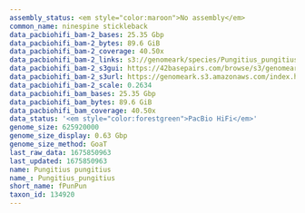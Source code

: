 ```yaml
---
assembly_status: <em style="color:maroon">No assembly</em>
common_name: ninespine stickleback
data_pacbiohifi_bam-2_bases: 25.35 Gbp
data_pacbiohifi_bam-2_bytes: 89.6 GiB
data_pacbiohifi_bam-2_coverage: 40.50x
data_pacbiohifi_bam-2_links: s3://genomeark/species/Pungitius_pungitius/fPunPun2/genomic_data/pacbio_hifi/<br>
data_pacbiohifi_bam-2_s3gui: https://42basepairs.com/browse/s3/genomeark/species/Pungitius_pungitius/fPunPun2/genomic_data/pacbio_hifi/
data_pacbiohifi_bam-2_s3url: https://genomeark.s3.amazonaws.com/index.html?prefix=species/Pungitius_pungitius/fPunPun2/genomic_data/pacbio_hifi/
data_pacbiohifi_bam-2_scale: 0.2634
data_pacbiohifi_bam_bases: 25.35 Gbp
data_pacbiohifi_bam_bytes: 89.6 GiB
data_pacbiohifi_bam_coverage: 40.50x
data_status: '<em style="color:forestgreen">PacBio HiFi</em>'
genome_size: 625920000
genome_size_display: 0.63 Gbp
genome_size_method: GoaT
last_raw_data: 1675850963
last_updated: 1675850963
name: Pungitius pungitius
name_: Pungitius_pungitius
short_name: fPunPun
taxon_id: 134920
---
```

